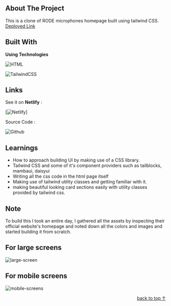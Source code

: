 <!-- ABOUT THE PROJECT -->

## About The Project

This is a clone of RODE microphones homepage built using tailwind CSS.
<a href="https://rode-new.netlify.app/">Deployed Link</a>
  </p>

## Built With

**Using Technologies**

![HTML][html-shield]

![TailwindCSS][tailwind-css]



## Links

See it on **Netlify** :

[![Netlify][netlify-shield]]

Source Code :

![Github][github-shield]

<!-- LEARNT -->

## Learnings

- How to approach building UI by making use of a CSS library.
- Tailwind CSS and some of it's component providers such as tailblocks, mambaui, daisyui
- Writing all the css code in the html page itself
- Making use of tailwind utility classes and getting familiar with it.
- making beautiful looking card sections easily with utility classes provided by tailwind css.
<!-- NOTE -->

## Note

To build this I took an entire day, I gathered all the assets by inspecting their official website's homepage and noted down all the colors and images and started building it from scratch.

## For large screens

![large-screen](/)

## For mobile screens

![mobile-screens](/mobile_screen.png)

<p align="right"><a href="#top"> back to top &#x2191;</a></p>
<!-- Tools and Technologies -->

[html-shield]: https://img.shields.io/badge/html5-%23E34F26.svg?style=for-the-badge&logo=html5&logoColor=white
[tailwind-css]: https://img.shields.io/badge/-Tailwind%20CSS-bluegreen
[chrome-shield]: https://img.shields.io/badge/
[vscode-shield]: https://img.shields.io/badge/Google%20Chrome-4285F4?style=for-the-badge&logo=GoogleChrome&logoColor=white
[netlify-shield]: https://img.shields.io/badge/netlify-%23000000.svg?style=for-the-badge&logo=netlify&logoColor=#00C7B7
[git-shield]: https://img.shields.io/badge/git-%23F05033.svg?style=for-the-badge&logo=git&logoColor=white
[github-shield]: https://img.shields.io/badge/github-%23121011.svg?style=for-the-badge&logo=github&logoColor=white


